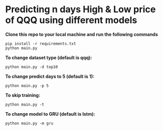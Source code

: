 # Predicting n days High & Low price of QQQ using different models
  **Clone this repo to your local machine and run the following commands**
  ```
  pip install -r requirements.txt
  python main.py
  ```
  **To change dataset type (default is qqq):**
  ```
  python main.py -d top10
  ```
  **To change predict days to 5 (default is 1):**
  ```
  python main.py -p 5
  ```
  **To skip training:**
  ```
  python main.py -t
  ```
  **To change model to GRU (default is lstm):**
  ```
  python main.py -m gru
  ```
